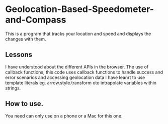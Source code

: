 # Geolocation-Based-Speedometer-and-Compass

This is a program that  tracks your location and speed and displays the  changes with them.

## Lessons

I have understood about the different APIs in the browser.
The use of callback functions, this code uses callback functions to handle success and error scenarios and accessing geolocation data
 I have leanrt to use template literals eg. arrow.style.transform oto intrapolate variables within strings.

 ## How to use.
  You need can only use on a phone or a Mac for this one.
